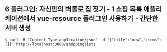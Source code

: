 ## 6 플러그인: 자신만의 벽돌로 집 짓기 - 1 쇼핑 목록 애플리케이션에서 vue-resource 플러그인 사용하기 - 간단한 서버 생성

`$ curl -H "Content-Type:application/json" -d '{"title":"new","items":[]}' http://localhost:3000/shoppinglists`
